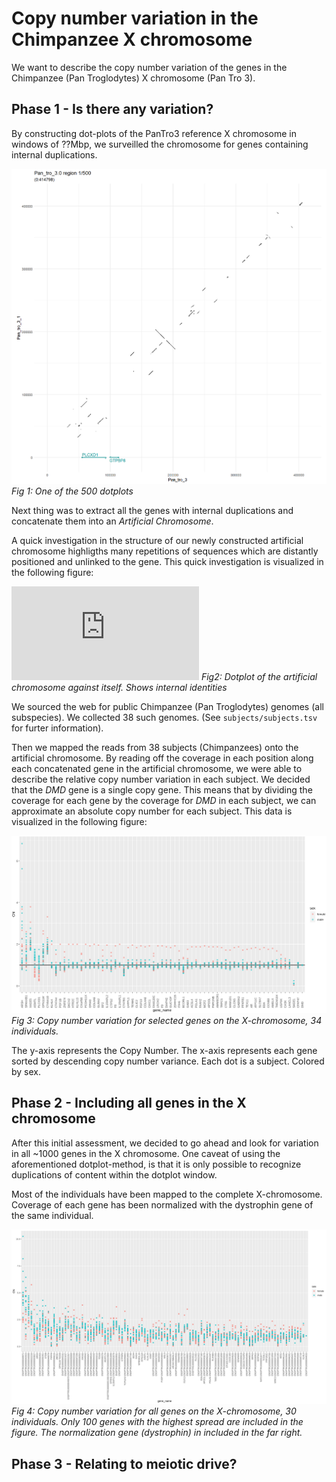 # Copy number variation in the Chimpanzee X chromosome

We want to describe the copy number variation of the genes in the Chimpanzee (Pan Troglodytes) X chromosome (Pan Tro 3).

## Phase 1 - Is there any variation?

By constructing dot-plots of the PanTro3 reference X chromosome in windows of ??Mbp, we surveilled the chromosome for genes containing internal duplications.

![f1](https://github.com/cmkobel/ChimpX/blob/master/01dotplot/1plots/window_1.png "example dotplot")
*Fig 1: One of the 500 dotplots*

Next thing was to extract all the genes with internal duplications and concatenate them into an *Artificial Chromosome*.

A quick investigation in the structure of our newly constructed artificial chromosome highligths many repetitions of sequences which are distantly positioned and unlinked to the gene. This quick investigation is visualized in the following figure:

![f2](https://github.com/cmkobel/ChimpX/blob/master/visualization/ac3_dotplot_no69_debug.pdf "artificial chromosome internal structure")
*Fig2: Dotplot of the artificial chromosome against itself. Shows internal identities*

We sourced the web for public Chimpanzee (Pan Troglodytes) genomes (all subspecies). We collected 38 such genomes. (See `subjects/subjects.tsv` for furter information).

Then we mapped the reads from 38 subjects (Chimpanzees) onto the artificial chromosome. By reading off the coverage in each position along each concatenated gene in the artificial chromosome, we were able to describe the relative copy number variation in each subject. We decided that the *DMD* gene is a single copy gene. This means that by dividing the coverage for each gene by the coverage for *DMD* in each subject, we can approximate an absolute copy number for each subject. This data is visualized in the following figure:

![f3](https://github.com/cmkobel/ChimpX/blob/master/visualization/chimpx_region_points.png "variation in selected genes")
*Fig 3: Copy number variation for selected genes on the X-chromosome, 34 individuals.*

The y-axis represents the Copy Number. The x-axis represents each gene sorted by descending copy number variance.  Each dot is a subject. Colored by sex.

## Phase 2 - Including all genes in the X chromosome

After this initial assessment, we decided to go ahead and look for variation in all ~1000 genes in the X chromosome. One caveat of using the aforementioned dotplot-method, is that it is only possible to recognize duplications of content within the dotplot window.

Most of the individuals have been mapped to the complete X-chromosome. Coverage of each gene has been normalized with the dystrophin gene of the same individual.

![f4](https://raw.githubusercontent.com/cmkobel/ChimpX/master/visualization/phase2_main.png "100 genes with the highest CN spread") 
*Fig 4: Copy number variation for all genes on the X-chromosome, 30 individuals. Only 100 genes with the highest spread are included in the figure. The normalization gene (dystrophin) in included in the far right.*



## Phase 3 - Relating to meiotic drive?
